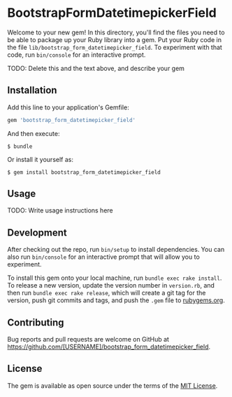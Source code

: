 # BootstrapFormDatetimepickerField

Welcome to your new gem! In this directory, you'll find the files you need to be able to package up your Ruby library into a gem. Put your Ruby code in the file `lib/bootstrap_form_datetimepicker_field`. To experiment with that code, run `bin/console` for an interactive prompt.

TODO: Delete this and the text above, and describe your gem

## Installation

Add this line to your application's Gemfile:

```ruby
gem 'bootstrap_form_datetimepicker_field'
```

And then execute:

    $ bundle

Or install it yourself as:

    $ gem install bootstrap_form_datetimepicker_field

## Usage

TODO: Write usage instructions here

## Development

After checking out the repo, run `bin/setup` to install dependencies. You can also run `bin/console` for an interactive prompt that will allow you to experiment.

To install this gem onto your local machine, run `bundle exec rake install`. To release a new version, update the version number in `version.rb`, and then run `bundle exec rake release`, which will create a git tag for the version, push git commits and tags, and push the `.gem` file to [rubygems.org](https://rubygems.org).

## Contributing

Bug reports and pull requests are welcome on GitHub at https://github.com/[USERNAME]/bootstrap_form_datetimepicker_field.


## License

The gem is available as open source under the terms of the [MIT License](http://opensource.org/licenses/MIT).


